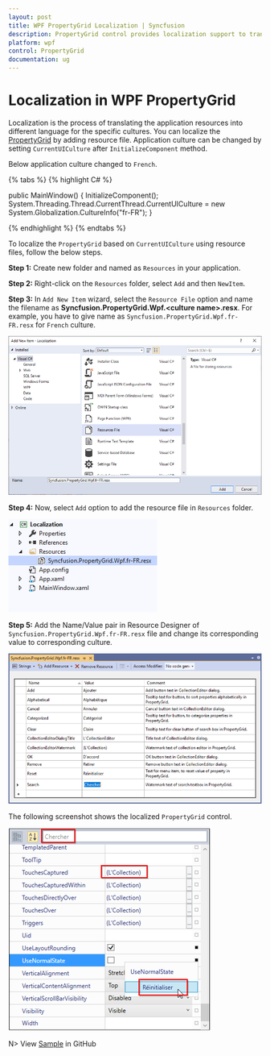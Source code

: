 ```yaml
---
layout: post
title: WPF PropertyGrid Localization | Syncfusion
description: PropertyGrid control provides localization support to translate the application resources into different language for the specific cultures.
platform: wpf
control: PropertyGrid
documentation: ug
---
```


# Localization in WPF PropertyGrid

Localization is the process of translating the application resources into different language for the specific cultures. You can localize the [PropertyGrid](https://help.syncfusion.com/cr/wpf/Syncfusion.PropertyGrid.Wpf~Syncfusion.Windows.PropertyGrid.PropertyGrid.html) by adding resource file. Application culture can be changed by setting `CurrentUICulture` after `InitializeComponent` method. 

Below application culture changed to `French`.

{% tabs %}
{% highlight C# %}

public MainWindow()
{
    InitializeComponent();
    System.Threading.Thread.CurrentThread.CurrentUICulture = new System.Globalization.CultureInfo("fr-FR");
}    

{% endhighlight %}
{% endtabs %}

To localize the `PropertyGrid` based on `CurrentUICulture` using resource files, follow the below steps. 

**Step 1:** Create new folder and named as `Resources` in your application. 

**Step 2:** Right-click on the `Resources` folder, select `Add` and then `NewItem`.

**Step 3:** In `Add New Item` wizard, select the `Resource File` option and name the filename as **Syncfusion.PropertyGrid.Wpf.&lt;culture name&gt;.resx**. For example, you have to give name as `Syncfusion.PropertyGrid.Wpf.fr-FR.resx` for `French` culture.

![Adding new resource file in WPF application](Localization_images/Add-resource-file-in-wpf-application.png)

**Step 4:** Now, select `Add` option to add the resource file in `Resources` folder.

![Resource file](Localization_images/Resource-file.png)

**Step 5:** Add the Name/Value pair in Resource Designer of `Syncfusion.PropertyGrid.Wpf.fr-FR.resx` file and change its corresponding value to corresponding culture. 

![Added string property of PropertyGrid which need to localized in resource file](Localization_images/wpf-PropertyGrid-localized-string-properties.png)

The following screenshot shows the localized `PropertyGrid` control.

![WPF PropertyGrid contain localized today and none button text](Localization_images/wpf-PropertyGrid-localization.png)

N> View [Sample](https://github.com/SyncfusionExamples/wpf-property-grid-examples/tree/master/Samples/Localization) in GitHub